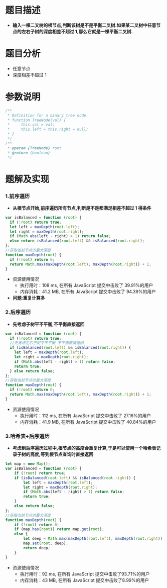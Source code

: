 # 题目描述

- **输入一棵二叉树的根节点,判断该树是不是平衡二叉树.如果某二叉树中任意节点的左右子树的深度相差不超过 1,那么它就是一棵平衡二叉树.**

# 题目分析

- 任意节点
- 深度相差不超过 1

# 参数说明

```js
/**
 * Definition for a binary tree node.
 * function TreeNode(val) {
 *     this.val = val;
 *     this.left = this.right = null;
 * }
 */
/**
 * @param {TreeNode} root
 * @return {boolean}
 */
```

# 题解及实现

### 1.前序遍历

- **从根节点开始,前序遍历所有节点,判断是不是都满足相差不超过 1 得条件**

```js
var isBalanced = function (root) {
  if (!root) return true;
  let left = maxDepth(root.left);
  let right = maxDepth(root.right);
  if (Math.abs(left - right) > 1) return false;
  else return isBalanced(root.left) && isBalanced(root.right);
};
//获取当前节点的最大深度
function maxDepth(root) {
  if (!root) return 0;
  return Math.max(maxDepth(root.left), maxDepth(root.right)) + 1;
}
```

- 资源使用情况
  - 执行用时：108 ms, 在所有 JavaScript 提交中击败了 39.91%的用户
  - 内存消耗：41.2 MB, 在所有 JavaScript 提交中击败了 94.39%的用户
- **问题:重复计算多**

### 2.后序遍历

- **先考虑子树平不平衡,不平衡直接返回**

```js
var isBalanced = function (root) {
  if (!root) return true;
  //先考虑左右子树平不平衡 不平衡直接返回
  if (isBalanced(root.left) && isBalanced(root.right)) {
    let left = maxDepth(root.left);
    let right = maxDepth(root.right);
    if (Math.abs(left - right) > 1) return false;
    return true;
  } else return false;
};
//获取当前节点的最大深度
function maxDepth(root) {
  if (!root) return 0;
  return Math.max(maxDepth(root.left), maxDepth(root.right)) + 1;
}
```

- 资源使用情况
  - 执行用时：112 ms, 在所有 JavaScript 提交中击败了 27.16%的用户
  - 内存消耗：41.9 MB, 在所有 JavaScript 提交中击败了 40.84%的用户

### 3.哈希表+后序遍历
- **考虑到后序遍历过程中,根节点的高度会重复计算,于是可以使用一个哈希表记录子树的高度,等到根节点查询时直接返回**

```js
let map = new Map();
var isBalanced = function (root) {
    if (!root) return true;
    if (isBalanced(root.left) && isBalanced(root.right)) {
        let left = maxDepth(root.left);
        let right = maxDepth(root.right);
        if (Math.abs(left - right) > 1) return false;
        return true;
    }
    else return false;
};
//获取当前节点的最大深度
function maxDepth(root) {
    if (!root) return 0;
    if (map.has(root)) return map.get(root);
    else {
        let deep = Math.max(maxDepth(root.left), maxDepth(root.right)) + 1;
        map.set(root, deep);
        return deep;
    }
}
```

- 资源使用情况
  + 执行用时：92 ms, 在所有 JavaScript 提交中击败了93.71%的用户
  + 内存消耗：43 MB, 在所有 JavaScript 提交中击败了8.99%的用户